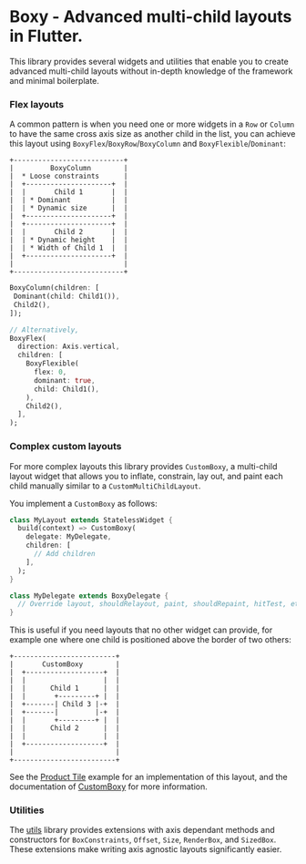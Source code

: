 # Boxy - Advanced multi-child layouts in Flutter.

This library provides several widgets and utilities that enable you to create advanced multi-child layouts without
in-depth knowledge of the framework and minimal boilerplate.

### Flex layouts

A common pattern is when you need one or more widgets in a `Row` or `Column` to have the same cross axis size
as another child in the list, you can achieve this layout using `BoxyFlex`/`BoxyRow`/`BoxyColumn` and
`BoxyFlexible`/`Dominant`:

```
+---------------------------+
|         BoxyColumn        |
|  * Loose constraints      |
|  +---------------------+  |
|  |       Child 1       |  |
|  | * Dominant          |  |
|  | * Dynamic size      |  |
|  +---------------------+  |
|  +---------------------+  |
|  |       Child 2       |  |
|  | * Dynamic height    |  |
|  | * Width of Child 1  |  |
|  +---------------------+  |
|                           |
+---------------------------+
```

```dart
BoxyColumn(children: [
 Dominant(child: Child1()),
 Child2(),
]);

// Alternatively,
BoxyFlex(
  direction: Axis.vertical,
  children: [
    BoxyFlexible(
      flex: 0,
      dominant: true,
      child: Child1(),
    ),
    Child2(),
  ],
);
```

### Complex custom layouts

For more complex layouts this library provides `CustomBoxy`, a multi-child layout widget that allows you to inflate,
constrain, lay out, and paint each child manually similar to a `CustomMultiChildLayout`.

You implement a `CustomBoxy` as follows:

```dart
class MyLayout extends StatelessWidget {
  build(context) => CustomBoxy(
    delegate: MyDelegate,
    children: [
      // Add children
    ],
  );
}

class MyDelegate extends BoxyDelegate {
  // Override layout, shouldRelayout, paint, shouldRepaint, hitTest, etc.
}
```

This is useful if you need layouts that no other widget can provide, for example one where one child is positioned above
the border of two others:

```
+-------------------------+
|       CustomBoxy        |
|  +-------------------+  |
|  |                   |  |
|  |      Child 1      |  |
|  |       +---------+ |  |
|  +-------| Child 3 |-+  |
|  +-------|         |-+  |
|  |       +---------+ |  |
|  |      Child 2      |  |
|  |                   |  |
|  +-------------------+  |
|                         |
+-------------------------+
```

See the [Product Tile](https://me.tst.sh/git/flutter-boxy/gallery/#product-tile) example for an implementation of this
layout, and the documentation of [CustomBoxy](https://pub.dev/documentation/boxy/latest/boxy/CustomBoxy-class.html) for
more information.

### Utilities

The [utils](https://pub.dev/documentation/boxy/latest/utils) library provides extensions with axis dependant
methods and constructors for `BoxConstraints`, `Offset`, `Size`, `RenderBox`, and `SizedBox`. These extensions make
writing axis agnostic layouts significantly easier. 